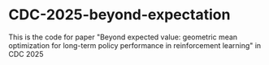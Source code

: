 # CDC-2025-beyond-expectation
This is the code for paper "Beyond expected value: geometric mean optimization for long-term policy performance in reinforcement learning" in CDC 2025
